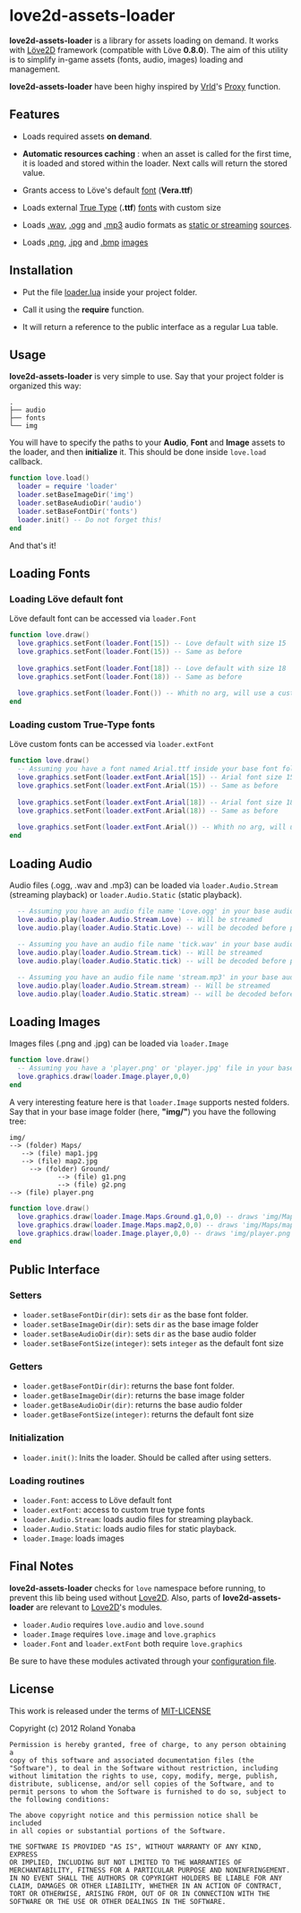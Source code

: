 # love2d-assets-loader

__love2d-assets-loader__ is a library for assets loading on demand.  It works
with [Löve2D](http://love2d.org) framework (compatible with Löve __0.8.0__).
The aim of this utility is to simplify in-game assets (fonts, audio, images)
loading and management.

__love2d-assets-loader__ have been highy inspired by
[Vrld](https://github.com/vrld/)'s
[Proxy](https://github.com/vrld/Princess/blob/master/main.lua) function.

## Features

* Loads required assets __on demand__.

* __Automatic resources caching__ : when an asset is called for the first time,
  it is loaded and stored within the loader. Next calls will return the stored
  value.

* Grants access to Löve's default [font](https://love2d.org/wiki/Font)
  (__Vera.ttf__)

* Loads external [True Type](https://en.wikipedia.org/wiki/TrueType) (__.ttf__)
  [fonts](https://love2d.org/wiki/Font) with custom size

* Loads [.wav](https://en.wikipedia.org/wiki/WAV),
  [.ogg](http://en.wikipedia.org/wiki/Ogg) and
  [.mp3](http://en.wikipedia.org/wiki/MP3) audio formats as [static or
  streaming](https://love2d.org/wiki/SourceType)
  [sources](https://love2d.org/wiki/Source).

* Loads [.png](http://en.wikipedia.org/wiki/PNG),
  [.jpg](https://en.wikipedia.org/wiki/JPEG) and
  [.bmp](http://en.wikipedia.org/wiki/BMP_file_format)
  [images](https://love2d.org/wiki/Image)

## Installation

- Put the file
  [loader.lua](https://github.com/Yonaba/love2d-assets-loader/blob/master/loader.lua)
  inside your project folder.

- Call it using the __require__ function.

- It will return a reference to the public interface as a regular Lua table.

## Usage

__love2d-assets-loader__ is very simple to use.  Say that your project folder
is organized this way:

```
.
├── audio
├── fonts
└── img
```

You will have to specify the paths to your __Audio__, __Font__ and __Image__
assets to the loader, and then __initialize__ it.  This should be done inside
`love.load` callback.

```lua
function love.load()  
  loader = require 'loader'
  loader.setBaseImageDir('img')
  loader.setBaseAudioDir('audio')
  loader.setBaseFontDir('fonts')
  loader.init() -- Do not forget this!
end  
```

And that's it!

## Loading Fonts

### Loading Löve default font

Löve default font can be accessed via `loader.Font`

```lua
function love.draw()
  love.graphics.setFont(loader.Font[15]) -- Love default with size 15
  love.graphics.setFont(loader.Font(15)) -- Same as before
  
  love.graphics.setFont(loader.Font[18]) -- Love default with size 18
  love.graphics.setFont(loader.Font(18)) -- Same as before
  
  love.graphics.setFont(loader.Font()) -- Whith no arg, will use a customisable default font size
end
```

### Loading custom True-Type fonts

Löve custom fonts can be accessed via `loader.extFont`

```lua
function love.draw()
  -- Assuming you have a font named Arial.ttf inside your base font folder.
  love.graphics.setFont(loader.extFont.Arial[15]) -- Arial font size 15
  love.graphics.setFont(loader.extFont.Arial(15)) -- Same as before
  
  love.graphics.setFont(loader.extFont.Arial[18]) -- Arial font size 18
  love.graphics.setFont(loader.extFont.Arial(18)) -- Same as before
  
  love.graphics.setFont(loader.extFont.Arial()) -- Whith no arg, will use a customisable default font size
end
```

## Loading Audio

Audio files (.ogg, .wav and .mp3) can be loaded via `loader.Audio.Stream`
(streaming playback) or `loader.Audio.Static` (static playback).

```lua
  -- Assuming you have an audio file name 'Love.ogg' in your base audio folder
  love.audio.play(loader.Audio.Stream.Love) -- Will be streamed
  love.audio.play(loader.Audio.Static.Love) -- will be decoded before playback
  
  -- Assuming you have an audio file name 'tick.wav' in your base audio folder
  love.audio.play(loader.Audio.Stream.tick) -- Will be streamed
  love.audio.play(loader.Audio.Static.tick) -- will be decoded before playback

  -- Assuming you have an audio file name 'stream.mp3' in your base audio folder
  love.audio.play(loader.Audio.Stream.stream) -- Will be streamed
  love.audio.play(loader.Audio.Static.stream) -- will be decoded before playback
```

## Loading Images

Images files (.png and .jpg) can be loaded via `loader.Image`

```lua
function love.draw()
  -- Assuming you have a 'player.png' or 'player.jpg' file in your base image folder
  love.graphics.draw(loader.Image.player,0,0)
end
```

A very interesting feature here is that `loader.Image` supports nested folders.
Say that in your base image folder (here, __"img/"__) you have the following tree:

    img/
    --> (folder) Maps/
       --> (file) map1.jpg
       --> (file) map2.jpg
  		 --> (folder) Ground/
			    --> (file) g1.png
			    --> (file) g2.png
    --> (file) player.png 
	
```lua
function love.draw()
  love.graphics.draw(loader.Image.Maps.Ground.g1,0,0) -- draws 'img/Maps/Ground/g1.png'
  love.graphics.draw(loader.Image.Maps.map2,0,0) -- draws 'img/Maps/map2.jpg'
  love.graphics.draw(loader.Image.player,0,0) -- draws 'img/player.png'
end
```

## Public Interface

### Setters

* `loader.setBaseFontDir(dir)`: sets `dir` as the base font folder.
* `loader.setBaseImageDir(dir)`: sets `dir` as the base image folder
* `loader.setBaseAudioDir(dir)`: sets `dir` as the base audio folder
* `loader.setBaseFontSize(integer)`: sets `integer` as the default font size

### Getters

* `loader.getBaseFontDir(dir)`: returns the base font folder.
* `loader.getBaseImageDir(dir)`: returns the base image folder
* `loader.getBaseAudioDir(dir)`: returns the base audio folder
* `loader.getBaseFontSize(integer)`: returns the default font size

### Initialization

* `loader.init()`: Inits the loader. Should be called after using setters.

### Loading routines

* `loader.Font`: access to Löve default font
* `loader.extFont`: access to custom true type fonts
* `loader.Audio.Stream`: loads audio files for streaming playback.
* `loader.Audio.Static`: loads audio files for static playback.
* `loader.Image`: loads images

## Final Notes

__love2d-assets-loader__ checks for `love` namespace before running, to prevent
this lib being used without [Love2D](https://love2d.org).  Also, parts of
__love2d-assets-loader__ are relevant to [Love2D](https://love2d.org)'s
modules.

* `loader.Audio` requires `love.audio` and `love.sound`
* `loader.Image` requires `love.image` and `love.graphics`
* `loader.Font` and `loader.extFont` both require `love.graphics`

Be sure to have these modules activated through your [configuration
file](https://love2d.org/wiki/Config_Files).

## License

This work is released under the terms of
[MIT-LICENSE](http://www.opensource.org/licenses/mit-license.php)

Copyright (c) 2012 Roland Yonaba

    Permission is hereby granted, free of charge, to any person obtaining a
    copy of this software and associated documentation files (the
    "Software"), to deal in the Software without restriction, including
    without limitation the rights to use, copy, modify, merge, publish,
    distribute, sublicense, and/or sell copies of the Software, and to
    permit persons to whom the Software is furnished to do so, subject to
    the following conditions:

    The above copyright notice and this permission notice shall be included
    in all copies or substantial portions of the Software.

    THE SOFTWARE IS PROVIDED "AS IS", WITHOUT WARRANTY OF ANY KIND, EXPRESS
    OR IMPLIED, INCLUDING BUT NOT LIMITED TO THE WARRANTIES OF
    MERCHANTABILITY, FITNESS FOR A PARTICULAR PURPOSE AND NONINFRINGEMENT.
    IN NO EVENT SHALL THE AUTHORS OR COPYRIGHT HOLDERS BE LIABLE FOR ANY
    CLAIM, DAMAGES OR OTHER LIABILITY, WHETHER IN AN ACTION OF CONTRACT,
    TORT OR OTHERWISE, ARISING FROM, OUT OF OR IN CONNECTION WITH THE
    SOFTWARE OR THE USE OR OTHER DEALINGS IN THE SOFTWARE.
